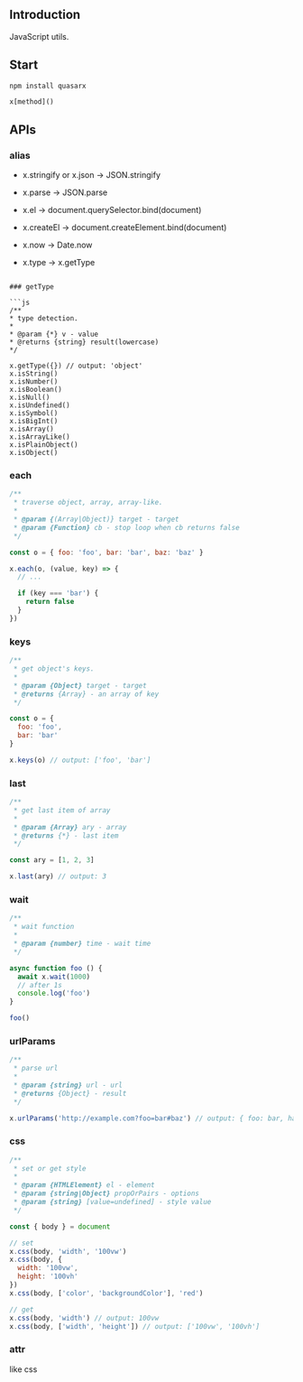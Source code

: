 ## Introduction

JavaScript utils.

## Start

```
npm install quasarx
```

```js
x[method]()
```

## APIs

### alias

- x.stringify or x.json -> JSON.stringify

- x.parse -> JSON.parse

- x.el -> document.querySelector.bind(document)

- x.createEl -> document.createElement.bind(document)

- x.now -> Date.now

- x.type -> x.getType
```

### getType

```js
/**
* type detection.
* 
* @param {*} v - value
* @returns {string} result(lowercase)
*/

x.getType({}) // output: 'object'
x.isString()
x.isNumber()
x.isBoolean()
x.isNull()
x.isUndefined()
x.isSymbol()
x.isBigInt()
x.isArray()
x.isArrayLike()
x.isPlainObject()
x.isObject()
```

### each

```js
/**
 * traverse object, array, array-like.
 * 
 * @param {(Array|Object)} target - target
 * @param {Function} cb - stop loop when cb returns false
 */

const o = { foo: 'foo', bar: 'bar', baz: 'baz' }

x.each(o, (value, key) => {
  // ...

  if (key === 'bar') {
    return false 
  }
})
```

### keys

```javascript
/**
 * get object's keys.
 * 
 * @param {Object} target - target
 * @returns {Array} - an array of key
 */

const o = {
  foo: 'foo',
  bar: 'bar'
}

x.keys(o) // output: ['foo', 'bar']
```

### last

```javascript
/**
 * get last item of array
 * 
 * @param {Array} ary - array
 * @returns {*} - last item
 */

const ary = [1, 2, 3]

x.last(ary) // output: 3
```

### wait

```javascript
/**
 * wait function
 * 
 * @param {number} time - wait time
 */

async function foo () {
  await x.wait(1000)
  // after 1s
  console.log('foo')
}

foo()
```

### urlParams

```js
/**
 * parse url
 * 
 * @param {string} url - url
 * @returns {Object} - result
 */

x.urlParams('http://example.com?foo=bar#baz') // output: { foo: bar, hash: baz }
```

### css

```js
/**
 * set or get style
 * 
 * @param {HTMLElement} el - element
 * @param {string|Object} propOrPairs - options
 * @param {string} [value=undefined] - style value
 */

const { body } = document

// set
x.css(body, 'width', '100vw')
x.css(body, {
  width: '100vw',
  height: '100vh'
})
x.css(body, ['color', 'backgroundColor'], 'red')

// get
x.css(body, 'width') // output: 100vw
x.css(body, ['width', 'height']) // output: ['100vw', '100vh']
```

### attr

like css
